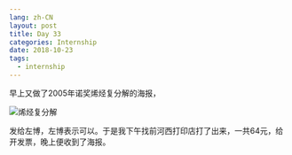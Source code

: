 ```yaml
---
lang: zh-CN
layout: post
title: Day 33
categories: Internship
date: 2018-10-23
tags:
  - internship
---
```


早上又做了2005年诺奖烯烃复分解的海报，

![烯烃复分解](//images.weserv.nl/?url=drive.google.com/uc?id=1Y7Kf4AIdAzH10jayoQbw0kk4EtowXWB6)

发给左博，左博表示可以。于是我下午找前河西打印店打了出来，一共64元，给开发票，晚上便收到了海报。

